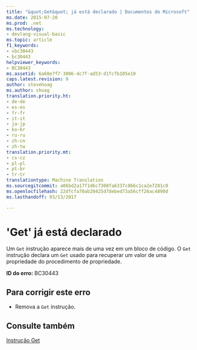 ```yaml
---
title: "&quot;Get&quot; já está declarado | Documentos do Microsoft"
ms.date: 2015-07-20
ms.prod: .net
ms.technology:
- devlang-visual-basic
ms.topic: article
f1_keywords:
- vbc30443
- bc30443
helpviewer_keywords:
- BC30443
ms.assetid: 6a68e7f7-3006-4c7f-ad53-d1fcfb105e10
caps.latest.revision: 9
author: stevehoag
ms.author: shoag
translation.priority.ht:
- de-de
- es-es
- fr-fr
- it-it
- ja-jp
- ko-kr
- ru-ru
- zh-cn
- zh-tw
translation.priority.mt:
- cs-cz
- pl-pl
- pt-br
- tr-tr
translationtype: Machine Translation
ms.sourcegitcommit: a06bd2a17f1d6c7308fa6337c866c1ca2e7281c0
ms.openlocfilehash: 22dfcfa78ab20425d7debed73a56cff26ac4890d
ms.lasthandoff: 03/13/2017

---
```

# <a name="39get39-is-already-declared"></a>'Get' já está declarado
Um `Get` instrução aparece mais de uma vez em um bloco de código. O `Get` instrução declara um `Get` usado para recuperar um valor de uma propriedade do procedimento de propriedade.  
  
 **ID do erro:** BC30443  
  
## <a name="to-correct-this-error"></a>Para corrigir este erro  
  
-   Remova a `Get` instrução.  
  
## <a name="see-also"></a>Consulte também  
 [Instrução Get](../../visual-basic/language-reference/statements/get-statement.md)
